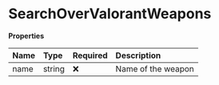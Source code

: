 # SearchOverValorantWeapons

**Properties**

| Name | Type   | Required | Description        |
| :--- | :----- | :------- | :----------------- |
| name | string | ❌       | Name of the weapon |
